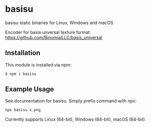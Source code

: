 # basisu

basisu static binaries for Linux, Windows and macOS

Encoder for basis unversal texture format:
https://github.com/BinomialLLC/basis_universal

## Installation

This module is installed via npm:

``` bash
$ npm i basisu
```

## Example Usage
See documentation for basisu. Simply prefix command with npx: 
``` bash
npx basisu x.png
```

Currently supports Linux (64-bit), Windows
(64-bit), macOS (64-bit).